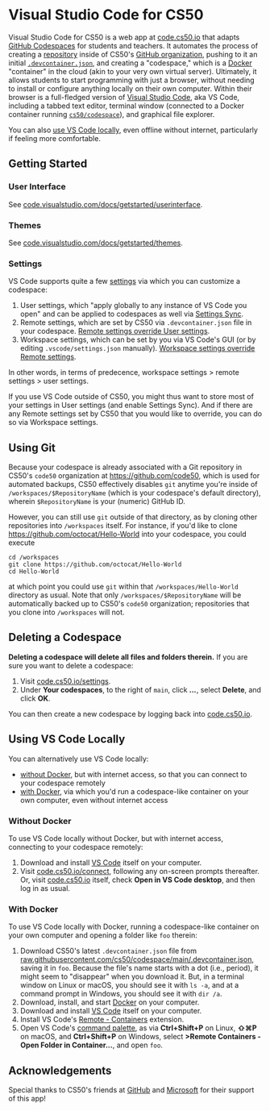 # Visual Studio Code for CS50

Visual Studio Code for CS50 is a web app at [code.cs50.io](https://code.cs50.io/) that adapts [GitHub Codespaces](https://github.com/features/codespaces) for students and teachers. It automates the process of creating a [repository](https://docs.github.com/en/repositories/creating-and-managing-repositories/about-repositories) inside of CS50's [GitHub organization](https://github.com/code50), pushing to it an initial [`.devcontainer.json`](https://docs.github.com/en/codespaces/customizing-your-codespace/configuring-codespaces-for-your-project), and creating a "codespace," which is a [Docker](https://en.wikipedia.org/wiki/Docker_(software)) "container" in the cloud (akin to your very own virtual server). Ultimately, it allows students to start programming with just a browser, without needing to install or configure anything locally on their own computer. Within their browser is a full-fledged version of [Visual Studio Code](https://code.visualstudio.com/), aka VS Code, including a tabbed text editor, terminal window (connected to a Docker container running [`cs50/codespace`](https://cs50.readthedocs.io/cs50/codespace/)), and graphical file explorer.

You can also [use VS Code locally](#using-vs-code-locally), even offline without internet, particularly if feeling more comfortable.

## Getting Started

### User Interface

See [code.visualstudio.com/docs/getstarted/userinterface](https://code.visualstudio.com/docs/getstarted/userinterface).

### Themes

See [code.visualstudio.com/docs/getstarted/themes](https://code.visualstudio.com/docs/getstarted/themes).

### Settings

VS Code supports quite a few [settings](https://code.visualstudio.com/docs/getstarted/settings) via which you can customize a codespace:

1. User settings, which "apply globally to any instance of VS Code you open" and can be applied to codespaces as well via [Settings Sync](https://docs.github.com/en/codespaces/customizing-your-codespace/personalizing-codespaces-for-your-account#settings-sync).
1. Remote settings, which are set by CS50 via `.devcontainer.json` file in your codespace. [Remote settings override User settings](https://code.visualstudio.com/docs/getstarted/settings#_settings-precedence). 
1. Workspace settings, which can be set by you via VS Code's GUI (or by editing `.vscode/settings.json` manually). [Workspace settings override Remote settings](https://docs.github.com/en/codespaces/customizing-your-codespace/configuring-codespaces-for-your-project#creating-a-custom-codespace-configuration).

In other words, in terms of predecence, workspace settings > remote settings > user settings.

If you use VS Code outside of CS50, you might thus want to store most of your settings in User settings (and enable Settings Sync). And if there are any Remote settings set by CS50 that you would like to override, you can do so via Workspace settings.

## Using Git

Because your codespace is already associated with a Git repository in CS50's `code50` organization at <https://github.com/code50>, which is used for automated backups, CS50 effectively disables `git` anytime you're inside of `/workspaces/$RepositoryName` (which is your codespace's default directory), wherein `$RepositoryName` is your (numeric) GitHub ID. 

However, you can still use `git` outside of that directory, as by cloning other repositories into `/workspaces` itself. For instance, if you'd like to clone <https://github.com/octocat/Hello-World> into your codespace, you could execute

```
cd /workspaces
git clone https://github.com/octocat/Hello-World
cd Hello-World
```

at which point you could use `git` within that `/workspaces/Hello-World` directory as usual. Note that only `/workspaces/$RepositoryName` will be automatically backed up to CS50's `code50` organization; repositories that you clone into `/workspaces` will not.

## Deleting a Codespace

**Deleting a codespace will delete all files and folders therein.** If you are sure you want to delete a codespace:

1. Visit [code.cs50.io/settings](https://code.cs50.io/settings).
2. Under **Your codespaces**, to the right of `main`, click ***...***, select **Delete**, and click **OK**.

You can then create a new codespace by logging back into [code.cs50.io](https://code.cs50.io/).

## Using VS Code Locally

You can alternatively use VS Code locally: 

* [without Docker](#without-docker), but with internet access, so that you can connect to your codespace remotely
* [with Docker](#with-docker), via which you'd run a codespace-like container on your own computer, even without internet access

### Without Docker

To use VS Code locally without Docker, but with internet access, connecting to your codespace remotely:

1. Download and install [VS Code](https://code.visualstudio.com/download) itself on your computer.
1. Visit [code.cs50.io/connect](https://code.cs50.io/connect), following any on-screen prompts thereafter. Or, visit [code.cs50.io](https://code.cs50.io/) itself, check **Open in VS Code desktop**, and then log in as usual.

### With Docker

To use VS Code locally with Docker, running a codespace-like container on your own computer and opening a folder like `foo` therein:

1. Download CS50's latest `.devcontainer.json` file from [raw.githubusercontent.com/cs50/codespace/main/.devcontainer.json](https://raw.githubusercontent.com/cs50/codespace/main/.devcontainer.json), saving it in `foo`. Because the file's name starts with a dot (i.e., period), it might seem to "disappear" when you download it. But, in a terminal window on Linux or macOS, you should see it with `ls -a`, and at a command prompt in Windows, you should see it with `dir /a`.
1. Download, install, and start [Docker](/docker/) on your computer.
1. Download and install [VS Code](https://code.visualstudio.com/download) itself on your computer.
1. Install VS Code's [Remote - Containers](https://marketplace.visualstudio.com/items?itemName=ms-vscode-remote.remote-containers) extension.
1. Open VS Code's [command palette](https://code.visualstudio.com/docs/getstarted/userinterface#_command-palette), as via **Ctrl+Shift+P** on Linux, **⇧⌘P** on macOS, and **Ctrl+Shift+P** on Windows, select **>Remote Containers - Open Folder in Container...**, and open `foo`.

## Acknowledgements

Special thanks to CS50's friends at [GitHub](https://github.com/) and [Microsoft](https://www.microsoft.com/) for their support of this app!
